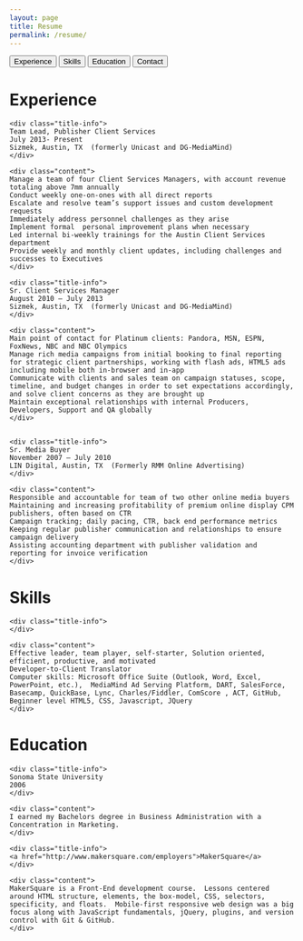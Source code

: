 ```yaml
---
layout: page
title: Resume
permalink: /resume/
---
```


<div class="nav">
<!--all the buttons go here-->
  <button class="button" href="#experience">Experience</a></button>
  <button class="button" href="#skills">Skills</a></button>
  <button class="button" href="#education">Education</a></button>
  <button class="button" href="#contact">Contact</a></button>
</div>


<div class="experience">
	<h1>Experience</h1>

    <div class="title-info">
    Team Lead, Publisher Client Services 
    July 2013- Present
    Sizmek, Austin, TX  (formerly Unicast and DG-MediaMind)
    </div>

    <div class="content">
    Manage a team of four Client Services Managers, with account revenue totaling above 7mm annually
    Conduct weekly one-on-ones with all direct reports
    Escalate and resolve team’s support issues and custom development requests
    Immediately address personnel challenges as they arise
    Implement formal  personal improvement plans when necessary
    Led internal bi-weekly trainings for the Austin Client Services department 
    Provide weekly and monthly client updates, including challenges and successes to Executives 
    </div>

    <div class="title-info">
    Sr. Client Services Manager  
    August 2010 – July 2013                               
    Sizmek, Austin, TX  (formerly Unicast and DG-MediaMind)
    </div>

    <div class="content">
    Main point of contact for Platinum clients: Pandora, MSN, ESPN, FoxNews, NBC and NBC Olympics
    Manage rich media campaigns from initial booking to final reporting for strategic client partnerships, working with flash ads, HTML5 ads including mobile both in-browser and in-app 
    Communicate with clients and sales team on campaign statuses, scope, timeline, and budget changes in order to set expectations accordingly, and solve client concerns as they are brought up
    Maintain exceptional relationships with internal Producers, Developers, Support and QA globally 
    </div>


    <div class="title-info">
    Sr. Media Buyer   
    November 2007 – July 2010                                      
    LIN Digital, Austin, TX  (Formerly RMM Online Advertising)
    </div>

    <div class="content">
    Responsible and accountable for team of two other online media buyers
    Maintaining and increasing profitability of premium online display CPM publishers, often based on CTR
    Campaign tracking; daily pacing, CTR, back end performance metrics
    Keeping regular publisher communication and relationships to ensure campaign delivery 
    Assisting accounting department with publisher validation and reporting for invoice verification
    </div>
</div>
<!--this is the end of the Experience section-->


<div class="skills">
<h1>Skills</h1>

    <div class="title-info">
    </div>

    <div class="content">
    Effective leader, team player, self-starter, Solution oriented, efficient, productive, and motivated
    Developer-to-Client Translator 
    Computer skills: Microsoft Office Suite (Outlook, Word, Excel, PowerPoint, etc.),  MediaMind Ad Serving Platform, DART, SalesForce, Basecamp, QuickBase, Lync, Charles/Fiddler, ComScore , ACT, GitHub, Beginner level HTML5, CSS, Javascript, JQuery
    </div>


<!--this is the end of the Skills section-->

<div class="education">
<h1>Education</h1>

    <div class="title-info">
    Sonoma State University
    2006
    </div>

    <div class="content">
    I earned my Bachelors degree in Business Administration with a Concentration in Marketing.
    </div>

    <div class="title-info">
    <a href="http://www.makersquare.com/employers">MakerSquare</a> 
    </div>

    <div class="content">
    MakerSquare is a Front-End development course.  Lessons centered around HTML structure, elements, the box-model, CSS, selectors, specificity, and floats.  Mobile-first responsive web design was a big focus along with JavaScript fundamentals, jQuery, plugins, and version control with Git & GitHub.
    </div>

</div>

<!--this is the end of the Education section-->






